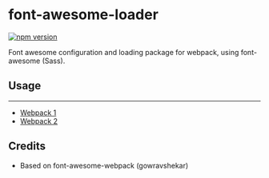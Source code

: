 # font-awesome-loader

[![npm version](https://badge.fury.io/js/font-awesome-loader.svg)](https://badge.fury.io/js/font-awesome-loader)

Font awesome configuration and loading package for webpack, using font-awesome (Sass).

## Usage

-----

* [Webpack 1](/docs/usage-webpack1.md)
* [Webpack 2](/docs/usage-webpack2.md)

## Credits

* Based on font-awesome-webpack (gowravshekar)
